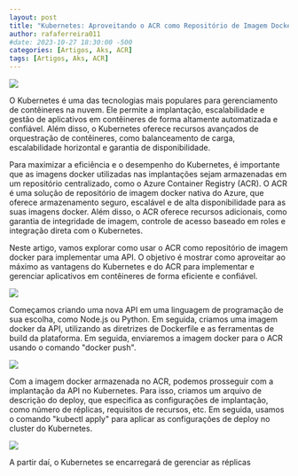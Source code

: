 ```yaml
---
layout: post
title: "Kubernetes: Aproveitando o ACR como Repositório de Imagem Docker para Implementação de API"
author: rafaferreira011
#date: 2023-10-27 18:30:00 -500
categories: [Artigos, Aks, ACR]
tags: [Artigos, Aks, ACR]
---
```

![](https://stoblobcertificados011.blob.core.windows.net/imagens-blog/artigos/2023-02-05-artigo-aks-acr1.png)


O Kubernetes é uma das tecnologias mais populares para gerenciamento de contêineres na nuvem. Ele permite a implantação, escalabilidade e gestão de aplicativos em contêineres de forma altamente automatizada e confiável. Além disso, o Kubernetes oferece recursos avançados de orquestração de contêineres, como balanceamento de carga, escalabilidade horizontal e garantia de disponibilidade.

Para maximizar a eficiência e o desempenho do Kubernetes, é importante que as imagens docker utilizadas nas implantações sejam armazenadas em um repositório centralizado, como o Azure Container Registry (ACR). O ACR é uma solução de repositório de imagem docker nativa do Azure, que oferece armazenamento seguro, escalável e de alta disponibilidade para as suas imagens docker. Além disso, o ACR oferece recursos adicionais, como garantia de integridade de imagem, controle de acesso baseado em roles e integração direta com o Kubernetes.

Neste artigo, vamos explorar como usar o ACR como repositório de imagem docker para implementar uma API. O objetivo é mostrar como aproveitar ao máximo as vantagens do Kubernetes e do ACR para implementar e gerenciar aplicativos em contêineres de forma eficiente e confiável.

![](https://stoblobcertificados011.blob.core.windows.net/imagens-blog/artigos/2023-02-05-artigo-aks-acr2.png)

Começamos criando uma nova API em uma linguagem de programação de sua escolha, como Node.js ou Python. Em seguida, criamos uma imagem docker da API, utilizando as diretrizes de Dockerfile e as ferramentas de build da plataforma. Em seguida, enviaremos a imagem docker para o ACR usando o comando "docker push".

![](https://stoblobcertificados011.blob.core.windows.net/imagens-blog/artigos/2023-02-05-artigo-aks-acr3.png)

Com a imagem docker armazenada no ACR, podemos prosseguir com a implantação da API no Kubernetes. Para isso, criamos um arquivo de descrição do deploy, que especifica as configurações de implantação, como número de réplicas, requisitos de recursos, etc. Em seguida, usamos o comando "kubectl apply" para aplicar as configurações de deploy no cluster do Kubernetes.

![](https://stoblobcertificados011.blob.core.windows.net/imagens-blog/artigos/2023-02-05-artigo-aks-acr4.png)

A partir daí, o Kubernetes se encarregará de gerenciar as réplicas